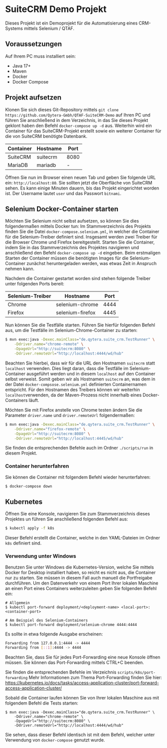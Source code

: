 # SuiteCRM Demo Projekt

Dieses Projekt ist ein Demoprojekt für die Automatisierung eines CRM-Systems mittels Selenium / QTAF.

## Voraussetzungen

Auf Ihrem PC muss installiert sein:
- Java 17+
- Maven
- Docker
- Docker Compose

## Projekt aufsetzen

Klonen Sie sich dieses Git-Repository mittels `git clone https://github.com/Qytera-Gmbh/QTAF-SuiteCRM-Demo` auf Ihren PC und führen Sie anschließend in dem Verzeichnis, in das Sie dieses Projekt geklont haben den Befehl `docker-compose up -d` aus. 
Weiterhin wird ein Container für das SuiteCRM-Projekt erstellt sowie ein weiterer Container für die von SuiteCRM benötigte Datenbank.

| Container | Hostname | Port |
|-----------|----------|------|
| SuiteCRM  | suitecrm | 8080 |
| MariaDB   | mariadb  | -    |

Öffnen Sie nun im Browser einen neuen Tab und geben Sie folgende URL ein: `http://localhost:80`. Sie sollten jetzt die Oberfläche von SuiteCRM sehen.
Es kann einige Minuten dauern, bis das Projekt eingerichtet worden ist. Der Username lautet `user` und das Passwort `bitnami`.

## Selenium Docker-Container starten

Möchten Sie Selenium nicht selbst aufsetzen, so können Sie dies folgendermaßen mittels Docker tun:
Im Stammverzeichnis des Projekts finden Sie die Datei `docker-compose.selenium.yml`, in welcher die Container für die Selenium-Treiber definiert sind. Insgesamt werden zwei Treiber für die Browser Chrome und Firefox bereitgestellt. Starten Sie die Container, indem Sie in das Stammverzeichnis des Projektes navigieren und anschließend den Befehl `docker-compose up -d` eingeben. Beim erstmaligen Starten der Container müssen die benötigten Images für die Selenium-Container zunächst heruntergeladen werden, was etwas Zeit in Anspruch nehmen kann.

Nachdem die Container gestartet worden sind stehen folgende Treiber unter folgenden Ports bereit:

| Selenium-Treiber | Hostname         | Port |
|------------------|------------------|------|
| Chrome           | selenium-chrome  | 4444 |
| Firefox          | selenium-firefox | 4445 |



Nun können Sie die Testfälle starten. Führen Sie hierfür folgenden Befehl aus, um die Testfälle im Selenium-Chrome-Container zu starten:
```bash
$ mvn exec:java -Dexec.mainClass="de.qytera.suite_crm.TestRunner" \
    -Ddriver.name="chrome-remote" \
    -DpageUrl="http://suitecrm:8080" \
    -Ddriver.remoteUrl="http://localhost:4444/wd/hub"
```

Beachten Sie hierbei, dass wir für die URL den Hostnamen `suitecrm` statt `localhost` verwenden. Dies liegt daran, dass die Testfälle im Selenium-Container ausgeführt werden und in diesem `localhost` auf den Container selbst verweist. Somit geben wir als Hostnamen `suitecrm` an, was dem in der Datei `docker-compsose.selenium.yml` definierten Containernamen entspricht.
Für den Hostnamen des Treibers können wir weiterhin `localhost`verwenden, da der Maven-Prozess nicht innerhalb eines Docker-Containers läuft.

Möchten Sie mit Firefox anstelle von Chrome testen ändern Sie die Parameter `driver.name` und `driver.remoteUrl` folgendermaßen:

```bash
$ mvn exec:java -Dexec.mainClass="de.qytera.suite_crm.TestRunner" \
    -Ddriver.name="firefox-remote" \
    -DpageUrl="http://suitecrm:8080" \
    -Ddriver.remoteUrl="http://localhost:4445/wd/hub"
```

Sie finden die entsprechenden Befehle auch im Ordner `./scripts/run` in diesem Projekt.

### Container herunterfahren

Sie können die Container mit folgendem Befehl wieder herunterfahren:

```bash
$ docker-compose down
```

## Kubernetes

Öffnen Sie eine Konsole, navigieren Sie zum Stammverzeichnis dieses Projektes un führen Sie anschließend folgenden Befehl aus:

```bash
$ kubectl apply -f k8s
```

Dieser Befehl erstellt die Container, welche in den YAML-Dateien im Ordner `k8s` definiert sind.

### Verwendung unter Windows

Benutzen Sie unter Windows die Kubernetes-Version, welche Sie mittels Docker for Desktop installiert haben, so reicht es nicht aus, die Container nur zu starten. Sie müssen in diesem Fall auch manuell die Portfreigabe durchführen. Um den Datenverkehr von einem Port Ihrer lokalen Maschine an einen Port eines Containers weiterzuleiten geben Sie folgenden Befehl ein:

```
# Allgemein
$ kubectl port-forward deployment/<deployment-name> <local-port>:<container-port>

# Am Beispiel des Selenium-Containers
$ kubectl port-forward deployment/selenium-chrome 4444:4444
```

Es sollte in etwa folgende Ausgabe erscheinen:

```bash
Forwarding from 127.0.0.1:4444 -> 4444
Forwarding from [::1]:4444 -> 4444
```

Beachten Sie, dass Sie für jedes Port-Forwarding eine neue Konsole öffnen müssen. Sie können das Port-Forwarding mittels CTRL+C beenden.

Sie finden die entsprechenden Befehle im Verzeichnis `scripts/k8s/port-forwarding`
Mehr Informationen zum Thema Port-Forwarding finden Sie hier: https://kubernetes.io/docs/tasks/access-application-cluster/port-forward-access-application-cluster/

Sobald die Container laufen können Sie von Ihrer lokalen Maschine aus mit folgendem Befehl die Tests starten:

```
$ mvn exec:java -Dexec.mainClass="de.qytera.suite_crm.TestRunner" \
    -Ddriver.name="chrome-remote" \
    -DpageUrl="http://suitecrm:8080" \
    -Ddriver.remoteUrl="http://localhost:4444/wd/hub"
```

Sie sehen, dass dieser Befehl identisch ist mit dem Befehl, welcher unter Verwendung von `docker-compose` genutzt wurde.